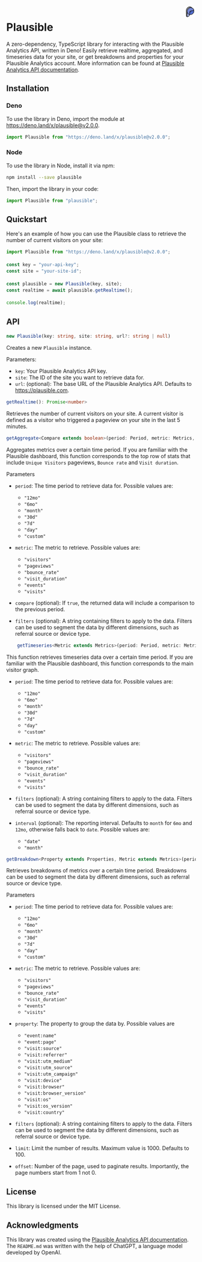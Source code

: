 <a href="https://uwuifier.com">
    <img src="assets/plausible-512.png" alt="Plausible logo" align="right" height="30" width="30" />
</a>

# Plausible

A zero-dependency, TypeScript library for interacting with the Plausible Analytics API, written in Deno! Easily retrieve realtime, aggregated, and timeseries data for your site, or get breakdowns and properties for your Plausible Analytics account. More information can be found at [Plausible Analytics API documentation](https://plausible.io/docs/stats-api).

## Installation

### Deno

To use the library in Deno, import the module at https://deno.land/x/plausible@v2.0.0.

```ts
import Plausible from "https://deno.land/x/plausible@v2.0.0";
```

### Node

To use the library in Node, install it via npm:

```bash
npm install --save plausible
```

Then, import the library in your code:

```ts
import Plausible from "plausible";
```

## Quickstart

Here's an example of how you can use the Plausible class to retrieve the number of current visitors on your site:

```ts
import Plausible from "https://deno.land/x/plausible@v2.0.0";

const key = "your-api-key";
const site = "your-site-id";

const plausible = new Plausible(key, site);
const realtime = await plausible.getRealtime();

console.log(realtime);
```

## API
```ts
new Plausible(key: string, site: string, url?: string | null)
```
Creates a new `Plausible` instance.

Parameters:

- `key`: Your Plausible Analytics API key.
- `site`: The ID of the site you want to retrieve data for.
- `url`: (optional): The base URL of the Plausible Analytics API. Defaults to https://plausible.com.

```ts
getRealtime(): Promise<number>
```

Retrieves the number of current visitors on your site. A current visitor is defined as a visitor who triggered a pageview on your site in the last 5 minutes.

```ts
getAggregate<Compare extends boolean>(period: Period, metric: Metrics, compare?: Compare | null, filters?: string | null): Promise<Aggregated<Compare>>
```

Aggregates metrics over a certain time period. If you are familiar with the Plausible dashboard, this function corresponds to the top row of stats that include `Unique Visitors` pageviews, `Bounce rate` and `Visit duration`.

Parameters

- `period`: The time period to retrieve data for. Possible values are:
    - `"12mo"`
    - `"6mo"`
    - `"month"`
    - `"30d"`
    - `"7d"`
    - `"day"`
    - `"custom"`

- `metric`: The metric to retrieve. Possible values are:
    - `"visitors"`
    - `"pageviews"`
    - `"bounce_rate"`
    - `"visit_duration"`
    - `"events"`
    - `"visits"`

- `compare` (optional): If `true`, the returned data will include a comparison to the previous period.

- `filters` (optional): A string containing filters to apply to the data. Filters can be used to segment the data by different dimensions, such as referral source or device type.

```ts
    getTimeseries<Metric extends Metrics>(period: Period, metric: Metric, filters?: string | null, interval? Interval | null): Promise<Datapoints<Metric>>
```

This function retrieves timeseries data over a certain time period. If you are familiar with the Plausible dashboard, this function corresponds to the main visitor graph.

- `period`: The time period to retrieve data for. Possible values are:
    - `"12mo"`
    - `"6mo"`
    - `"month"`
    - `"30d"`
    - `"7d"`
    - `"day"`
    - `"custom"`

- `metric`: The metric to retrieve. Possible values are:
    - `"visitors"`
    - `"pageviews"`
    - `"bounce_rate"`
    - `"visit_duration"`
    - `"events"`
    - `"visits"`

- `filters` (optional): A string containing filters to apply to the data. Filters can be used to segment the data by different dimensions, such as referral source or device type.

- `interval` (optional): The reporting interval. Defaults to `month` for `6mo` and `12mo`, otherwise falls back to `date`. Possible values are:
    - `"date"`
    - `"month"`

```ts
getBreakdown<Property extends Properties, Metric extends Metrics>(period: Period, metric: Metric, property: Property, filter?: string | null, limit?: number | null, page?: number | null): Promise<Breakdowns<Property, Metric>>
```

Retrieves breakdowns of metrics over a certain time period. Breakdowns can be used to segment the data by different dimensions, such as referral source or device type.

Parameters

- `period`: The time period to retrieve data for. Possible values are:
    - `"12mo"`
    - `"6mo"`
    - `"month"`
    - `"30d"`
    - `"7d"`
    - `"day"`
    - `"custom"`

- `metric`: The metric to retrieve. Possible values are:
    - `"visitors"`
    - `"pageviews"`
    - `"bounce_rate"`
    - `"visit_duration"`
    - `"events"`
    - `"visits"`

- `property`: The property to group the data by. Possible values are
    - `"event:name"`
    - `"event:page"`
    - `"visit:source"`
    - `"visit:referrer"`
    - `"visit:utm_medium"`
    - `"visit:utm_source"`
    - `"visit:utm_campaign"`
    - `"visit:device"`
    - `"visit:browser"`
    - `"visit:browser_version"`
    - `"visit:os"`
    - `"visit:os_version"`
    - `"visit:country"`

- `filters` (optional): A string containing filters to apply to the data. Filters can be used to segment the data by different dimensions, such as referral source or device type.

- `limit`: Limit the number of results. Maximum value is 1000. Defaults to 100. 

- `offset`: Number of the page, used to paginate results. Importantly, the page numbers start from 1 not 0.

## License

This library is licensed under the MIT License.

## Acknowledgments

This library was created using the [Plausible Analytics API documentation](https://plausible.io/docs/stats-api). The `README.md` was written with the help of ChatGPT, a language model developed by OpenAI.